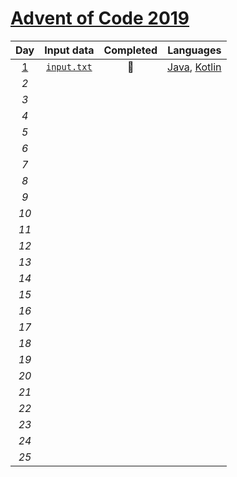# [Advent of Code 2019](https://adventofcode.com/2019/)

| Day | Input data | Completed | Languages |
|:---:|:----------:|:---------:|:---------:|
| [1](https://adventofcode.com/2019/day/1) | [`input.txt`](data/day1/input.txt) | :star2: | [Java](src/com/nickbenn/day1/JavaMain.java), [Kotlin](src/com/nickbenn/day1/KotlinMain.kt) |
| _2_ |  |  |  |
| _3_ |  |  |  |
| _4_ |  |  |  |
| _5_ |  |  |  |
| _6_ |  |  |  |
| _7_ |  |  |  |
| _8_ |  |  |  |
| _9_ |  |  |  |
| _10_ |  |  |  |
| _11_ |  |  |  |
| _12_ |  |  |  |
| _13_ |  |  |  |
| _14_ |  |  |  |
| _15_ |  |  |  |
| _16_ |  |  |  |
| _17_ |  |  |  |
| _18_ |  |  |  |
| _19_ |  |  |  |
| _20_ |  |  |  |
| _21_ |  |  |  |
| _22_ |  |  |  |
| _23_ |  |  |  |
| _24_ |  |  |  |
| _25_ |  |  |  |
